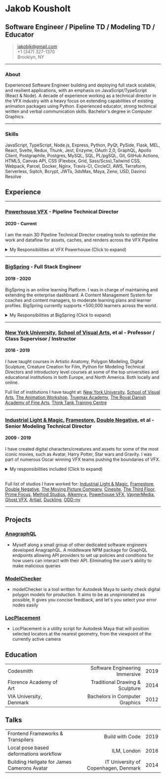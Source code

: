 # Jakob Kousholt
## Software Engineer / Pipeline TD / Modeling TD / Educator

> [jakobjk@gmail.com](jakobjk@gmail.com)\
> +1 (347) 327-1370\
> Brooklyn, NY

---

### About

Experienced Software Engineer building and deploying full stack scalable, and resilient applications, with an emphasis on JavaScript/TypeScript (React & Node). A decade of experience working as a technical director in the VFX industry with a heavy focus on extending capabilities of existing animation packages using Python. Experienced educator, strong technical written and verbal communication skills. Bachelor's degree in Computer Graphics.

---

### Skills

JavaScript, TypeScript, Node.js, Express, Python, PyQt, PySide, Flask, MEL, React, Svelte, Redux, Thunk, Jest, Enzyme, OAuth 2,0, GraphQL, Apollo Client, Postgraphile, Postgres, MySQL, SQL, PL/pgSQL, Git, GitHub Actions, HTML5, Canvas API, CSS (Flexbox, Grid, Sass/Scss),Tailwind CSS, Webpack, Parcel, Docker, Nginx, Travis-CI, CircleCI, AWS, Terraform, Serverless, Sqitch, Bcrypt, JWTs, 3dsMax, Maya, Zeno, USD, Davinci Resolve

## Experience

---

### [**Powerhouse VFX**](http://www.powerhousevfx.com/) - Pipeline Technical Director

#### 2020 - Current

I am the main 3D Pipeline Technical Director creating tools to optimize the work and dataflow for assets, caches, and renders across the VFX Pipeline

<details>
<summary>My Responsibilities at VFX Powerhouse (Click to expand)</summary>

* Adding custom metadata to Utilized PyQt Framework within Houdini to generate a UI enabling texture artists to import to current project, and convert textures to the RAT format
* Calculated the ray intersection of meshes to position tracker points from the angle of the camera enabling faster workflow for matchmovers
* Adding custom to publishes within shotgun to enable DCCs to establish render and overscan resolution on import/exports, and other extensible post publish/import hooks

</details>

---

### [**BigSpring**](https://www.bigspring.io/) - Full Stack Engineer

#### 2019 - 2020

BigSpring is an online learning Platform. I was in charge of maintaining and extending the enterprise dashboard. A Content Management System for coaches and content managers, to moderate learning plans and learner profiles. BigSpring currently supports +500,000 learners across the world.

<details>
  <summary>My Responsibilities at BigSpring (Click to expand)</summary>

* Implementing and extending business logic utilizing serverless framework (nodejs) and functions written in PL/pgSQL within postgres.
* Utilized Apollo Client local caching, and http batching, to manage local state and improve responsiveness and minimize network latency
* Implementing row, and column level security to ensures users of the privacy of their data at the database level
* Worked closely with the UI team to ensure pixel level accuracy between the design and the implementation within the frontend react application
* Utilizing SQL queries to assist the analytics teams generate the weekly reports for Uber
* Defined custom types as input parameters for PL/pgSQL functions, in order to implement type safety for our functions served by our GraphQL API
* Deploying and extending AWS infrastructure using Terraform, to keep our infrastructure up to the task of our growing user base which surpassed 500,000 active users. Approaches include pooling, load balancing, read/write splitting, deploying read replicas, and caching
* Implemented segment across our application by setting up posts requests in our react application, IAM policies within our AWS infrastructure, and schemas within our RDS (postgres) database, in order to enable complex analysis of user behavior

  </details>

---

### [**New York University**](https://www.nyu.edu/), [**School of Visual Arts**](https://sva.edu/), et al - Professor / Class Supervisor / Instructor
#### 2016 - 2019

I have taught courses in Artistic Anatomy, Polygon Modeling, Digital Sculpture, Creature Creation for Film, Python for Modeling Technical Directors and introductory level courses at some of the top universities and educational institutions in both Europe, and North America. Both locally and online.

Full list of institutions I have taught at: [New York University](https://www.nyu.edu/), [School of Visual Arts](https://sva.edu/), [The Animation Workshop](https://animationworkshop.via.dk/),  [Truemax Academy](https://truemax.com/), [The Royal Danish Academy of Fine Arts](https://kadk.dk/en/kadk), [Think Tank Training Centre](https://www.tttc.ca/)

---

### [Industrial Light & Magic](https://www.ilm.com/), [Framestore](https://framestore.com/), [Double Negative](https://dneg.com/), et al - Senior Modeling Technical Director
#### 2009 - 2019
 I have created digital characters/creatures and assets for some of the most iconic movies, such as Avatar, Harry Potter, Star wars and Gravity. I was part of numerous Oscar winning VFX teams pushing the boundaries of VFX.
 <details>
 <summary>My responsibilities included (Click to expand)</summary>

* Creating, and supporting hero assets throughout the VFX pipeline including writing custom tools and scripts when needed
* Establish topological best practices to enable proper anatomical deformation in organic models through rigging and animation
* Build FACS enabled blendShapes working closely with the rigging team to ensure animators could reach their performance
* Working with leads from other departments to establish efficient workflows and processes to meet production requirements
* Create fast turn around assets for the Virtual Production team for quick planning of sequences and shots
* Provide artistic and technical feedback to other team members, ensuring aesthetic and technical standards were met for production needs
* Write python tools to enhance and automate established workflows
* Continuously improve upon current pipeline, by introducing new tools and workflows when necessary

</details>
&nbsp;

Full list of studios I have worked for: [Industrial Light & Magic](https://www.ilm.com/), [Framestore](https://framestore.com/), [Double Negative](https://dneg.com/), [The Moving Picture Company](https://www.moving-picture.com/), [Cinesite](https://www.cinesite.com/), [The Third Floor](https://thethirdfloorinc.com/), [Prime Focus](http://www.primefocus.com/), [Method Studios](https://www.methodstudios.com/en/), [Alkemy-x](https://www.alkemy-x.com/), [Powerhouse VFX](http://www.powerhousevfx.com/), [VaynerMedia](https://vaynermedia.com/), [Ghost VFX](https://ghost.dk/), [Artjail](https://www.artjail.com/), [Duckling](https://duckling.dk/), [ODD-ny](https://odd.tv/)

---

## Projects

### [AnagraphQL](https://github.com/oslabs-beta/anagraphql)

* Myself along a small group of other dedicated software engineers developed AnagraphQL. A middleware NPM package for GraphQL endpoints allowing API providers to set up policies and conditions for how users can interact with their API. Eliminating the user’s ability to make malicious queries

### [ModelChecker](https://github.com/JakobJK/modelChecker)

* modelChecker is a tool written for Autodesk Maya to sanity check digital polygon models for production. It aims to be as unopinionated as possible, It gives you concise feedback, and let's you select your error nodes easily

### [LocPlacement](https://github.com/JakobJK/locPlacement)

* LocPlacement is a utility script for Autodesk Maya that will position selected locators at the nearest geometry, from the viewpoint of the currently active camera

## Education

|                                   |                                 |        |
| :---                              |    ---:                         |   ---: |
| Codesmith                         | Software Engineering Immersive  | 2019   |
| Florence Academy of Art           | Traditional Drawing & Sculpture | 2014   |
| VIA University, Denmark           | Bachelors in Computer Graphics  | 2012   |


## Talks

|                                                       |                                      |        |
| :---                                                  |    ---:                              |   ---: |
| Frontend Frameworks & Transpilers                     | Build with Code                      | 2019   |
| Local pose based deformations workflow                | ILM, London                          | 2016   |
| Building Hellgate for James Camerons Avatar           | IT University of Copenhagen, Denmark | 2014   |
